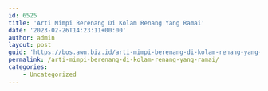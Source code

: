 ```yaml
---
id: 6525
title: 'Arti Mimpi Berenang Di Kolam Renang Yang Ramai'
date: '2023-02-26T14:23:11+00:00'
author: admin
layout: post
guid: 'https://bos.awn.biz.id/arti-mimpi-berenang-di-kolam-renang-yang-ramai/'
permalink: /arti-mimpi-berenang-di-kolam-renang-yang-ramai/
categories:
    - Uncategorized
---
```


